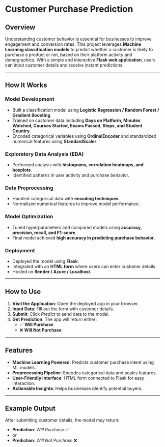 # Customer Purchase Prediction  

## Overview  
Understanding customer behavior is essential for businesses to improve engagement and conversion rates. This project leverages **Machine Learning classification models** to predict whether a customer is likely to purchase a product or not, based on their platform activity and demographics. With a simple and interactive **Flask web application**, users can input customer details and receive instant predictions.  

---

## How It Works  

### Model Development  
- Built a classification model using **Logistic Regression / Random Forest / Gradient Boosting**.  
- Trained on customer data including **Days on Platform, Minutes Watched, Courses Started, Exams Passed, Steps, and Student Country**.  
- Encoded categorical variables using **OrdinalEncoder** and standardized numerical features using **StandardScaler**.  

### Exploratory Data Analysis (EDA)  
- Performed analysis with **histograms, correlation heatmaps, and boxplots**.  
- Identified patterns in user activity and purchase behavior.  

### Data Preprocessing  
- Handled categorical data with **encoding techniques**.  
- Normalized numerical features to improve model performance.  

### Model Optimization  
- Tuned hyperparameters and compared models using **accuracy, precision, recall, and F1-score**.  
- Final model achieved **high accuracy in predicting purchase behavior**.  

### Deployment  
- Deployed the model using **Flask**.  
- Integrated with an **HTML form** where users can enter customer details.  
- Hosted on **Render / Azure / Localhost**.  

---

## How to Use  

1. **Visit the Application**: Open the deployed app in your browser.  
2. **Input Data**: Fill out the form with customer details.  
3. **Submit**: Click *Predict* to send data to the model.  
4. **Get Prediction**: The app will return either:  
   - ✅ **Will Purchase**  
   - ❌ **Will Not Purchase**  

---

## Features  

- **Machine Learning Powered**: Predicts customer purchase intent using ML models.  
- **Preprocessing Pipeline**: Encodes categorical data and scales features.  
- **User-Friendly Interface**: HTML form connected to Flask for easy interaction.  
- **Actionable Insights**: Helps businesses identify potential buyers.  

---

## Example Output  

After submitting customer details, the model may return:  

- **Prediction**: *Will Purchase* ✅  
- or  
- **Prediction**: *Will Not Purchase* ❌  
